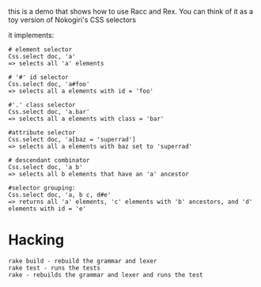 
this is a demo that shows how to use Racc and Rex. You can think of it as a toy version of Nokogiri's CSS selectors

it implements:

```
# element selector
Css.select doc, 'a' 
=> selects all 'a' elements

# '#' id selector  
Css.select doc, 'a#foo'
=> selects all a elements with id = 'foo'

#'.' class selector
Css.select doc, 'a.bar' 
=> selects all a elements with class = 'bar'

#attribute selector
Css.select doc, 'a[baz = 'superrad']
=> selects all a elements with baz set to 'superrad'

# descendant combinator
Css.select doc, 'a b'
=> selects all b elements that have an 'a' ancestor

#selector grouping:
Css.select doc, 'a, b c, d#e'
=> returns all 'a' elements, 'c' elements with 'b' ancestors, and 'd' elements with id = 'e' 
```

# Hacking

```
rake build - rebuild the grammar and lexer
rake test - runs the tests
rake - rebuilds the grammar and lexer and runs the test
```
